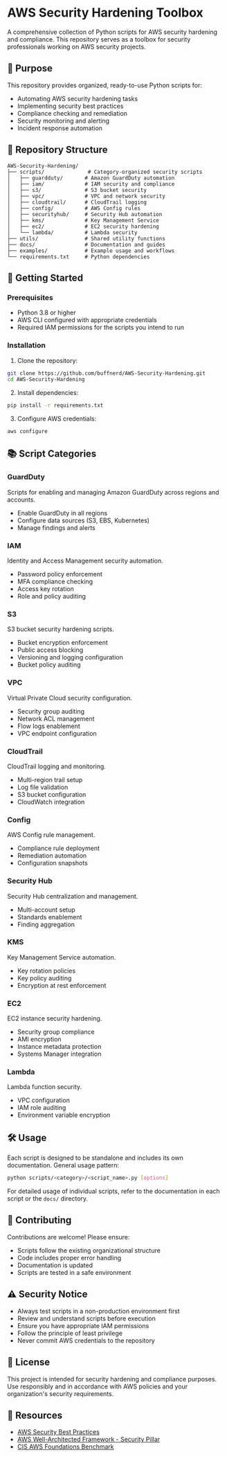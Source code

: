 # AWS Security Hardening Toolbox

A comprehensive collection of Python scripts for AWS security hardening and compliance. This repository serves as a toolbox for security professionals working on AWS security projects.

## 🎯 Purpose

This repository provides organized, ready-to-use Python scripts for:
- Automating AWS security hardening tasks
- Implementing security best practices
- Compliance checking and remediation
- Security monitoring and alerting
- Incident response automation

## 📁 Repository Structure

```
AWS-Security-Hardening/
├── scripts/              # Category-organized security scripts
│   ├── guardduty/       # Amazon GuardDuty automation
│   ├── iam/             # IAM security and compliance
│   ├── s3/              # S3 bucket security
│   ├── vpc/             # VPC and network security
│   ├── cloudtrail/      # CloudTrail logging
│   ├── config/          # AWS Config rules
│   ├── securityhub/     # Security Hub automation
│   ├── kms/             # Key Management Service
│   ├── ec2/             # EC2 security hardening
│   └── lambda/          # Lambda security
├── utils/               # Shared utility functions
├── docs/                # Documentation and guides
├── examples/            # Example usage and workflows
└── requirements.txt     # Python dependencies
```

## 🚀 Getting Started

### Prerequisites

- Python 3.8 or higher
- AWS CLI configured with appropriate credentials
- Required IAM permissions for the scripts you intend to run

### Installation

1. Clone the repository:
```bash
git clone https://github.com/buffnerd/AWS-Security-Hardening.git
cd AWS-Security-Hardening
```

2. Install dependencies:
```bash
pip install -r requirements.txt
```

3. Configure AWS credentials:
```bash
aws configure
```

## 📚 Script Categories

### GuardDuty
Scripts for enabling and managing Amazon GuardDuty across regions and accounts.
- Enable GuardDuty in all regions
- Configure data sources (S3, EBS, Kubernetes)
- Manage findings and alerts

### IAM
Identity and Access Management security automation.
- Password policy enforcement
- MFA compliance checking
- Access key rotation
- Role and policy auditing

### S3
S3 bucket security hardening scripts.
- Bucket encryption enforcement
- Public access blocking
- Versioning and logging configuration
- Bucket policy auditing

### VPC
Virtual Private Cloud security configuration.
- Security group auditing
- Network ACL management
- Flow logs enablement
- VPC endpoint configuration

### CloudTrail
CloudTrail logging and monitoring.
- Multi-region trail setup
- Log file validation
- S3 bucket configuration
- CloudWatch integration

### Config
AWS Config rule management.
- Compliance rule deployment
- Remediation automation
- Configuration snapshots

### Security Hub
Security Hub centralization and management.
- Multi-account setup
- Standards enablement
- Finding aggregation

### KMS
Key Management Service automation.
- Key rotation policies
- Key policy auditing
- Encryption at rest enforcement

### EC2
EC2 instance security hardening.
- Security group compliance
- AMI encryption
- Instance metadata protection
- Systems Manager integration

### Lambda
Lambda function security.
- VPC configuration
- IAM role auditing
- Environment variable encryption

## 🛠️ Usage

Each script is designed to be standalone and includes its own documentation. General usage pattern:

```bash
python scripts/<category>/<script_name>.py [options]
```

For detailed usage of individual scripts, refer to the documentation in each script or the `docs/` directory.

## 🤝 Contributing

Contributions are welcome! Please ensure:
- Scripts follow the existing organizational structure
- Code includes proper error handling
- Documentation is updated
- Scripts are tested in a safe environment

## ⚠️ Security Notice

- Always test scripts in a non-production environment first
- Review and understand scripts before execution
- Ensure you have appropriate IAM permissions
- Follow the principle of least privilege
- Never commit AWS credentials to the repository

## 📄 License

This project is intended for security hardening and compliance purposes. Use responsibly and in accordance with AWS policies and your organization's security requirements.

## 🔗 Resources

- [AWS Security Best Practices](https://aws.amazon.com/security/best-practices/)
- [AWS Well-Architected Framework - Security Pillar](https://docs.aws.amazon.com/wellarchitected/latest/security-pillar/welcome.html)
- [CIS AWS Foundations Benchmark](https://www.cisecurity.org/benchmark/amazon_web_services)
